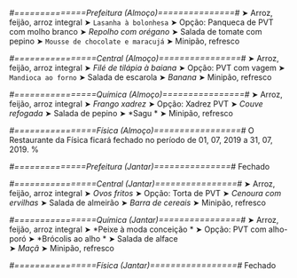 
*#==============Prefeitura (Almoço)===============#*
➤ Arroz, feijão, arroz integral
➤ `Lasanha à bolonhesa`
➤ Opção: Panqueca de PVT com molho branco
➤ *Repolho com orégano*
➤ Salada de tomate com pepino
➤ `Mousse de chocolate e maracujá`
➤ Minipão, refresco

*#================Central (Almoço)================#*
➤ Arroz, feijão, arroz integral
➤ *Filé de tilápia à baiana*
➤ Opção: PVT com vagem
➤ `Mandioca ao forno`
➤ Salada de escarola
➤ *Banana*
➤ Minipão, refresco

*#================Química (Almoço)================#*
➤ Arroz, feijão, arroz integral
➤ *Frango xadrez*
➤ Opção: Xadrez PVT 
➤ *Couve refogada*
➤ Salada de pepino 
➤ *Sagu *
➤ Minipão, refresco

*#================Física (Almoço)=================#*
O Restaurante da Física ficará fechado no período de 01, 07, 2019 a 31, 07, 2019.
%

*#==============Prefeitura (Jantar)===============#*
Fechado

*#================Central (Jantar)================#*
➤ Arroz, feijão, arroz integral
➤ *Ovos fritos*
➤ Opção: Torta de PVT
➤ *Cenoura com ervilhas*
➤ Salada de almeirão
➤ *Barra de cereais*
➤ Minipão, refresco

*#================Química (Jantar)================#*
➤ Arroz, feijão, arroz integral
➤ *Peixe à moda conceição  *
➤ Opção: PVT com alho-poró
➤ *Brócolis ao alho *
➤ Salada de alface  
➤ *Maçã*
➤ Minipão, refresco

*#================Física (Jantar)=================#*
Fechado
